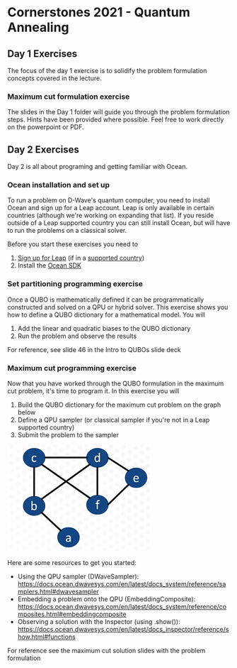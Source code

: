 # Cornerstones 2021 - Quantum Annealing

## Day 1 Exercises
The focus of the day 1 exercise is to solidify the problem formulation concepts covered in the lecture. 

### Maximum cut formulation exercise
The slides in the Day 1 folder will guide you through the problem formulation steps. Hints have been 
provided where possible. Feel free to work directly on the powerpoint or PDF.
   
   
## Day 2 Exercises
Day 2 is all about programing and getting familiar with Ocean.


### Ocean installation and set up
To run a problem on D-Wave's quantum computer, you need to install Ocean and
sign up for a Leap account. Leap is only available in certain countries (although
we're working on expanding that list). If you reside outside of a Leap 
supported country you can still install Ocean, but will have to run the
problems on a classical solver.

Before you start these exercises you need to
1. [Sign up for Leap](https://cloud.dwavesys.com/leap/signup) (if in a [supported country](https://support.dwavesys.com/hc/en-us/articles/360051869733-From-What-Countries-Can-I-Access-Leap-))
2. Install the [Ocean SDK](https://docs.ocean.dwavesys.com/en/latest/overview/install.html)


### Set partitioning programming exercise
Once a QUBO is mathematically defined it can be programmatically constructed and solved on
a QPU or hybrid solver. This exercise shows you how to define a QUBO dictionary for a mathematical 
model. You will
1. Add the linear and quadratic biases to the QUBO dictionary
2. Run the problem and observe the results

For reference, see slide 46 in the Intro to QUBOs slide deck


### Maximum cut programming exercise
Now that you have worked through the QUBO formulation in the maximum cut problem,
it's time to program it. In this exercise you will 
1. Build the QUBO dictionary for the maximum cut problem on the graph below 
2. Define a QPU sampler (or classical sampler if you're not in a Leap supported country)
3. Submit the problem to the sampler

![graphs](readme_images/graph.png "graph")

Here are some resources to get you started:
* Using the QPU sampler (DWaveSampler): https://docs.ocean.dwavesys.com/en/latest/docs_system/reference/samplers.html#dwavesampler
* Embedding a problem onto the QPU (EmbeddingComposite): https://docs.ocean.dwavesys.com/en/latest/docs_system/reference/composites.html#embeddingcomposite
* Observing a solution with the Inspector (using .show()): https://docs.ocean.dwavesys.com/en/latest/docs_inspector/reference/show.html#functions

For reference see the maximum cut solution slides with the problem formulation